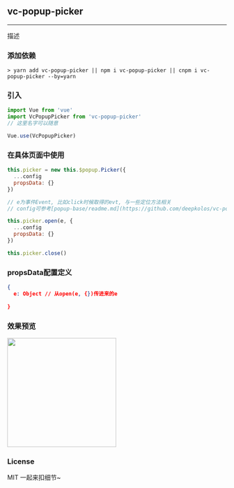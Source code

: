 
## vc-popup-picker

-----

描述

### 添加依赖

```shell
> yarn add vc-popup-picker || npm i vc-popup-picker || cnpm i vc-popup-picker --by=yarn
```

### 引入

```javascript
import Vue from 'vue'
import VcPopupPicker from 'vc-popup-picker'
// 这里名字可以随意

Vue.use(VcPopupPicker)
```

### 在具体页面中使用

```javascript
this.picker = new this.$popup.Picker({
  ...config
  propsData: {}
})

// e为事件Event, 比如click时候取得的evt, 与一些定位方法相关
// config可参考[popup-base/readme.md](https://github.com/deepkolos/vc-popup/blob/master/packages/popup-base/readme.md)

this.picker.open(e, {
  ...config
  propsData: {}
})

this.picker.close()
```

### propsData配置定义

```json
{
  e: Object // 从open(e, {})传进来的e
  
}
```

### 效果预览

<div>
  <img src="https://raw.githubusercontent.com/deepkolos/vc-popup/master/static/vc-popup-picker.gif" width = "250" alt="" style="display:inline-block;"/>
</div>

### License

MIT 一起来扣细节~
